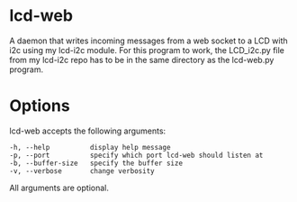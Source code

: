 # lcd-web

A daemon that writes incoming messages from a web socket to a LCD with i2c using my lcd-i2c module.
For this program to work, the LCD_i2c.py file from my lcd-i2c repo has to be in the same directory
as the lcd-web.py program.

# Options

lcd-web accepts the following arguments:

```
-h, --help          display help message
-p, --port          specify which port lcd-web should listen at
-b, --buffer-size   specify the buffer size
-v, --verbose       change verbosity
```
All arguments are optional.
